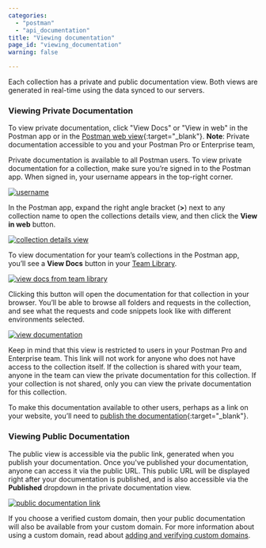 ```yaml
---
categories:
  - "postman"
  - "api_documentation"
title: "Viewing documentation"
page_id: "viewing_documentation"
warning: false

---
```


Each collection has a private and public documentation view. Both views are generated in real-time using the data synced to our servers. 

### Viewing Private Documentation

To view private documentation, click "View Docs" or "View in web" in the Postman app or in the [Postman web view](https://app.getpostman.com/dashboard/collections/team){:target="_blank"}. **Note**: Private documentation accessible to you and your Postman Pro or Enterprise team,

Private documentation is available to all Postman users. To view private documentation for a collection, make sure you’re signed in to the Postman app. When signed in, your username appears in the top-right corner.

[![username](https://s3.amazonaws.com/postman-static-getpostman-com/postman-docs/documentationLoggedIn.png)](https://s3.amazonaws.com/postman-static-getpostman-com/postman-docs/documentationLoggedIn.png)

In the Postman app, expand the right angle bracket (**>**) next to any collection name to open the collections details view, and then click the **View in web** button.

[![collection details view](https://s3.amazonaws.com/postman-static-getpostman-com/postman-docs/documentationViewInWeb.png)](https://s3.amazonaws.com/postman-static-getpostman-com/postman-docs/documentationViewInWeb.png)

To view documentation for your team’s collections in the Postman app, you’ll see a **View Docs** button in your [Team Library](/docs/postman/team_library/sharing). 

[![view docs from team library](https://s3.amazonaws.com/postman-static-getpostman-com/postman-docs/documentationTeamLibrary.png)](https://s3.amazonaws.com/postman-static-getpostman-com/postman-docs/documentationTeamLibrary.png)

Clicking this button will open the documentation for that collection in your browser. You’ll be able to browse all folders and requests in the collection, and see what the requests and code snippets look like with different environments selected.

[![view documentation](https://s3.amazonaws.com/postman-static-getpostman-com/postman-docs/documentationPrivateView_censored.jpg)](https://s3.amazonaws.com/postman-static-getpostman-com/postman-docs/documentationPrivateView_censored.jpg)

Keep in mind that this view is restricted to users in your Postman Pro and Enterprise team. This link will not work for anyone who does not have access to the collection itself. If the collection is shared with your team, anyone in the team can view the private documentation for this collection. If your collection is not shared, only you can view the private documentation for this collection.

To make this documentation available to other users, perhaps as a link on your website, you’ll need to [publish the documentation](https://app.getpostman.com/dashboard/collections/team){:target="_blank"}.

### Viewing Public Documentation

The public view is accessible via the public link, generated when you publish your documentation. Once you've published your documentation, anyone can access it via the public URL. This public URL will be displayed right after your documentation is published, and is also accessible via the **Published** dropdown in the private documentation view.

[![public documentation link](https://s3.amazonaws.com/postman-static-getpostman-com/postman-docs/59031795.png)](https://s3.amazonaws.com/postman-static-getpostman-com/postman-docs/59031795.png)

If you choose a verified custom domain, then your public documentation will also be available from your custom domain. For more information about using a custom domain, read about [adding and verifying custom domains](/docs/postman/api_documentation/adding_and_verifying_custom_domains).
